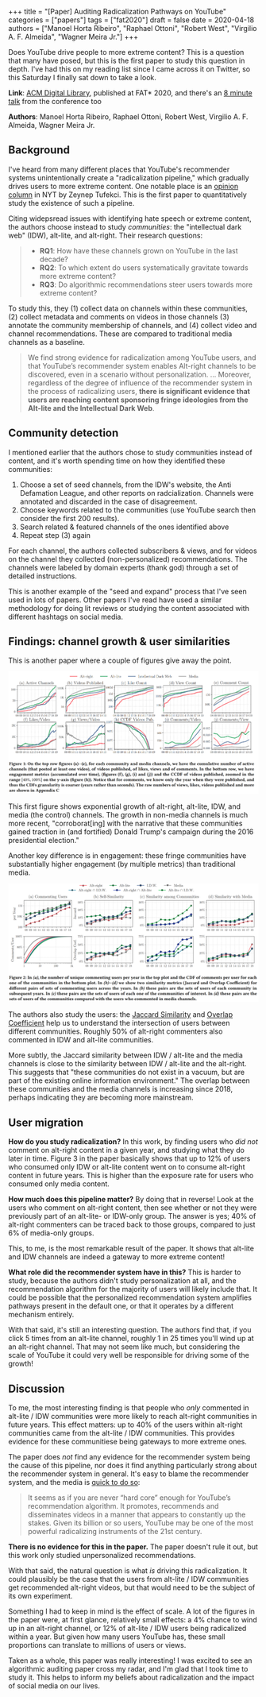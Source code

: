 +++
title = "[Paper] Auditing Radicalization Pathways on YouTube"
categories = ["papers"]
tags = ["fat2020"]
draft = false
date = 2020-04-18
authors = ["Manoel Horta Ribeiro", "Raphael Ottoni", "Robert West", "Virgilio A. F. Almeida", "Wagner Meira Jr."]
+++

Does YouTube drive people to more extreme content? This is a question that many have posed, but this is the first paper to study this question in depth. I've had this on my reading list since I came across it on Twitter, so this Saturday I finally sat down to take a look.

<!--more-->

**Link**: [ACM Digital Library](https://dl.acm.org/doi/abs/10.1145/3351095.3372879), published at FAT* 2020, and there's an [8 minute talk](https://www.youtube.com/watch?v=zju-J53S4W0) from the conference too

**Authors**: Manoel Horta Ribeiro, Raphael Ottoni, Robert West, Virgilio A. F. Almeida, Wagner Meira Jr.

## Background
I've heard from many different places that YouTube's recommender systems unintentionally create a "radicalization pipeline," which gradually drives users to more extreme content. One notable place is an [opinion column](https://www.nytimes.com/2018/03/10/opinion/sunday/youtube-politics-radical.html) in NYT by Zeynep Tufekci. This is the first paper to quantitatively study the existence of such a pipeline.

Citing widepsread issues with identifying hate speech or extreme content, the authors choose instead to study *communities*: the "intellectual dark web" (IDW), alt-lite, and alt-right. Their research questions:

 > * **RQ1**: How have these channels grown on YouTube in the last decade?
 > * **RQ2**: To which extent do users systematically gravitate towards more extreme content?
 > * **RQ3**: Do algorithmic recommendations steer users towards more extreme content?

To study this, they (1) collect data on channels within these communities, (2) collect metadata and comments on videos in those channels (3) annotate the community membership of channels, and (4) collect video and channel recommendations. These are compared to traditional media channels as a baseline.

> We find strong evidence for radicalization among YouTube users, and that YouTube’s recommender system enables Alt-right channels to be discovered, even in a scenario without personalization. ... Moreover, regardless of the degree of influence of the recommender system in the process of radicalizing users, **there is significant evidence that
users are reaching content sponsoring fringe ideologies from the Alt-lite and the Intellectual Dark Web**.


## Community detection
I mentioned earlier that the authors chose to study communities instead of content, and it's worth spending time on how they identified these communities:

1. Choose a set of seed channels, from the IDW's website, the Anti Defamation League, and other reports on radcialization. Channels were annotated and discarded in the case of disagreement.
2. Choose keywords related to the communities (use YouTube search then consider the first 200 results).
3. Search related & featured channels of the ones identified above
4. Repeat step (3) again

For each channel, the authors collected subscribers & views, and for videos on the channel they collected (non-personalized) recommendations. The channels were labeled by domain experts (thank god) through a set of detailed instructions.

This is another example of the "seed and expand" process that I've seen used in lots of papers. Other papers I've read have used a similar methodology for doing lit reviews or studying the content associated with different hashtags on social media.


## Findings: channel growth & user similarities
This is another paper where a couple of figures give away the point.

![Growth of IDW, alt-lite, and alt-right communities](auditing_radicalization_youtube_fig1.png)

This first figure shows exponential growth of alt-right, alt-lite, IDW, and media (the control) channels. The growth in non-media channels is much more recent, "corroborat[ing] with the narrative that these communities gained traction in (and fortified) Donald Trump's campaign during the 2016 presidential election."

Another key difference is in engagement: these fringe communities have substantially higher engagement (by multiple metrics) than traditional media.

![Users in IDW, alt-lite, and alt-right communities](auditing_radicalization_youtube_fig2.png)

The authors also study the users: the [Jaccard Similarity](https://en.wikipedia.org/wiki/Jaccard_index) and [Overlap Coefficient](https://en.wikipedia.org/wiki/Overlap_coefficient) help us to understand the intersection of users between different communities. Roughly 50% of alt-right commenters also commented in IDW and alt-lite communities.

More subtly, the Jaccard similarity between IDW / alt-lite and the media channels is close to the similarity between IDW / alt-lite and the alt-right. This suggests that "these communities do not exist in a vacuum, but are part of the existing online information environment." The overlap between these communities and the media channels is increasing since 2018, perhaps indicating they are becoming more mainstream.


## User migration
**How do you study radicalization?** In this work, by finding users who *did not* comment on alt-right content in a given year, and studying what they do later in time. Figure 3 in the paper basically shows that up to 12% of users who consumed only IDW or alt-lite content went on to consume alt-right content in future years. This is higher than the exposure rate for users who consumed only media content.

**How much does this pipeline matter?** By doing that in reverse! Look at the users who comment on alt-right content, then see whether or not they were previously part of an alt-lite- or IDW-only group. The answer is yes; 40% of alt-right commenters can be traced back to those groups, compared to just 6% of media-only groups.

This, to me, is the most remarkable result of the paper. It shows that alt-lite and IDW channels are indeed a gateway to more extreme content!

**What role did the recommender system have in this?** This is harder to study, because the authors didn't study personalization at all, and the recommendation algorithm for the majority of users will likely include that. It could be possible that the personalized recommendation system amplifies pathways present in the default one, or that it operates by a different mechanism entirely.

With that said, it's still an interesting question. The authors find that, if you click 5 times from an alt-lite channel, roughly 1 in 25 times you'll wind up at an alt-right channel. That may not seem like much, but considering the scale of YouTube it could very well be responsible for driving some of the growth!


## Discussion
To me, the most interesting finding is that people who *only* commented in alt-lite / IDW communities were more likely to reach alt-right communities in future years. This effect matters: up to 40% of the users within alt-right communities came from the alt-lite / IDW communities. This provides evidence for these communitiese being gateways to more extreme ones.

The paper does *not* find any evidence for the recommender system being the cause of this pipeline, nor does it find anything particularly strong about the recommender system in general. It's easy to blame the recommender system, and the media is [quick to do so](https://www.nytimes.com/2018/03/10/opinion/sunday/youtube-politics-radical.html):

> It seems as if you are never “hard core” enough for YouTube’s recommendation algorithm. It promotes, recommends and disseminates videos in a manner that appears to constantly up the stakes. Given its billion or so users, YouTube may be one of the most powerful radicalizing instruments of the 21st century.

**There is no evidence for this in the paper.** The paper doesn't rule it out, but this work only studied unpersonalized recommendations.

With that said, the natural question is what *is* driving this radicalization. It could plausibly be the case that the users from alt-lite / IDW communities get recommended alt-right videos, but that would need to be the subject of its own experiment.

Something I had to keep in mind is the effect of scale. A lot of the figures in the paper were, at first glance, relatively small effects: a 4% chance to wind up in an alt-right channel, or 12% of alt-lite / IDW users being radicalized within a year. But given how many users YouTube has, these small proportions can translate to millions of users or views.

Taken as a whole, this paper was really interesting! I was excited to see an algorithmic auditing paper cross my radar, and I'm glad that I took time to study it. This helps to inform my beliefs about radicalization and the impact of social media on our lives.

